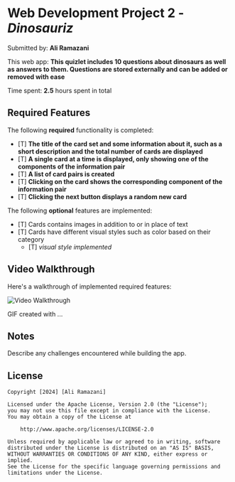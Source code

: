 # Web Development Project 2 - *Dinosauriz*

Submitted by: **Ali Ramazani**

This web app: **This quizlet includes 10 questions about dinosaurs as well as answers to them. Questions are stored externally and can be added or removed with ease**

Time spent: **2.5** hours spent in total

## Required Features

The following **required** functionality is completed:

- [T] **The title of the card set and some information about it, such as a short description and the total number of cards are displayed**
- [T] **A single card at a time is displayed, only showing one of the components of the information pair**
- [T] **A list of card pairs is created**
- [T] **Clicking on the card shows the corresponding component of the information pair**
- [T] **Clicking the next button displays a random new card**

The following **optional** features are implemented:

- [T] Cards contains images in addition to or in place of text
- [T] Cards have different visual styles such as color based on their category
  - [T] *visual style implemented*

## Video Walkthrough

Here's a walkthrough of implemented required features:

<img src='http://i.imgur.com/link/to/your/gif/file.gif' title='Video Walkthrough' width='' alt='Video Walkthrough' />

<!-- Replace this with whatever GIF tool you used! -->
GIF created with ...  
<!-- Recommended tools:
[Kap](https://getkap.co/) for macOS
[ScreenToGif](https://www.screentogif.com/) for Windows
[peek](https://github.com/phw/peek) for Linux. -->

## Notes

Describe any challenges encountered while building the app.

## License

    Copyright [2024] [Ali Ramazani]

    Licensed under the Apache License, Version 2.0 (the "License");
    you may not use this file except in compliance with the License.
    You may obtain a copy of the License at

        http://www.apache.org/licenses/LICENSE-2.0

    Unless required by applicable law or agreed to in writing, software
    distributed under the License is distributed on an "AS IS" BASIS,
    WITHOUT WARRANTIES OR CONDITIONS OF ANY KIND, either express or implied.
    See the License for the specific language governing permissions and
    limitations under the License.

